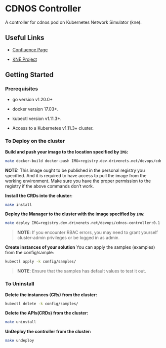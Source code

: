 # CDNOS Controller

A controller for cdnos pod on Kubernetes Network Simulator (kne).

## Useful Links

*   [Confluence Page](https://drivenets.atlassian.net/wiki/spaces/DV/pages/4193944113/Google+Testing+Framework)

*   [KNE Project](https://drivenets.atlassian.net/wiki/spaces/DV/pages/4193944113/Google+Testing+Framework)

## Getting Started

### Prerequisites

*   go version v1.20.0+

*   docker version 17.03+.

*   kubectl version v1.11.3+.

*   Access to a Kubernetes v1.11.3+ cluster.

### To Deploy on the cluster

**Build and push your image to the location specified by `IMG`:**

```sh
make docker-build docker-push IMG=registry.dev.drivenets.net/devops/cdnos-controller:0.1
```

**NOTE:** This image ought to be published in the personal registry you specified. And it is required to have access to pull the image from the working environment. Make sure you have the proper permission to the registry if the above commands don’t work.

**Install the CRDs into the cluster:**

```sh
make install
```

**Deploy the Manager to the cluster with the image specified by `IMG`:**

```sh
make deploy IMG=registry.dev.drivenets.net/devops/cdnos-controller:0.1
```

> **NOTE**: If you encounter RBAC errors, you may need to grant yourself cluster-admin privileges or be logged in as admin.

**Create instances of your solution** You can apply the samples (examples) from the config/sample:

```sh
kubectl apply -k config/samples/
```

> **NOTE**: Ensure that the samples has default values to test it out.

### To Uninstall

**Delete the instances (CRs) from the cluster:**

```sh
kubectl delete -k config/samples/
```

**Delete the APIs(CRDs) from the cluster:**

```sh
make uninstall
```

**UnDeploy the controller from the cluster:**

```sh
make undeploy
```

##

